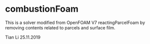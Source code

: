 # combustionFoam
This is a solver modified from OpenFOAM V7 reactingParcelFoam by removing contents related to parcels and surface film. 

Tian Li 25.11.2019
